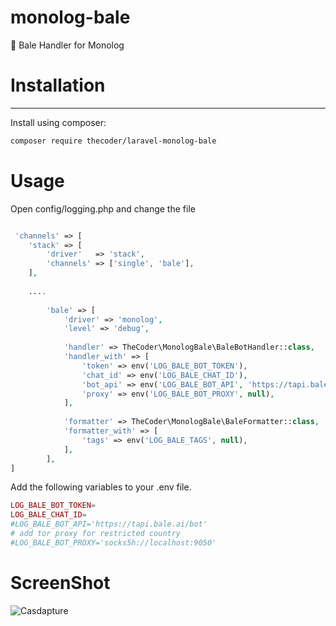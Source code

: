 

monolog-bale
=============

🔔 Bale Handler for Monolog


# Installation
-----------
Install using composer:

```bash
composer require thecoder/laravel-monolog-bale  
```

# Usage
Open config/logging.php and change the file

```php

 'channels' => [
    'stack' => [
        'driver'   => 'stack',
        'channels' => ['single', 'bale'],
    ],
    
    ....
    
        'bale' => [
            'driver' => 'monolog',
            'level' => 'debug',
            
            'handler' => TheCoder\MonologBale\BaleBotHandler::class,
            'handler_with' => [
                'token' => env('LOG_BALE_BOT_TOKEN'),
                'chat_id' => env('LOG_BALE_CHAT_ID'),
                'bot_api' => env('LOG_BALE_BOT_API', 'https://tapi.bale.ai/bot'),
                'proxy' => env('LOG_BALE_BOT_PROXY', null),
            ],
            
            'formatter' => TheCoder\MonologBale\BaleFormatter::class,
            'formatter_with' => [
                'tags' => env('LOG_BALE_TAGS', null),
            ],            
        ],
]

```

Add the following variables to your .env file.

```php
LOG_BALE_BOT_TOKEN=
LOG_BALE_CHAT_ID=
#LOG_BALE_BOT_API='https://tapi.bale.ai/bot'
# add tor proxy for restricted country
#LOG_BALE_BOT_PROXY='socks5h://localhost:9050'
```
# ScreenShot

![Casdapture](https://user-images.githubusercontent.com/3877538/124601040-a0cc8100-de7c-11eb-93b8-b5acf08d06c8.PNG)
